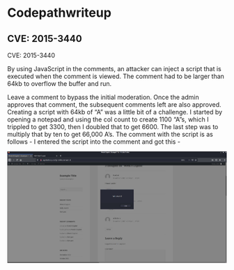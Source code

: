 # Codepathwriteup
## CVE: 2015-3440 

CVE: 2015-3440

By using JavaScript in the comments, an attacker can inject a script that is executed when the comment is viewed.  The comment had to be larger than 64kb to overflow the buffer and run.

Leave a comment to bypass the initial moderation.  Once the admin approves that comment, the subsequent comments left are also approved.
Creating a script with 64kb of “A” was a little bit of a challenge.  I started by opening a notepad and using the col count to create 1100 “A”s, which I trippled to get 3300, then I doubled that to get 6600.  The last step was to multiply that by ten to get 66,000 A’s.
The comment with the script is as follows -
<a title='x onmouseover=alert(unescape(/hello%20world/.source)) style=position:absolute;left:0;top:0;width:5000px;height:5000px  AAA64kbAA
'></a>
I entered the script into the comment and got this -

![CVE2015-3440](/wordpressbroke.JPG)
